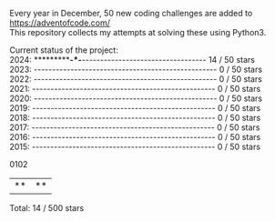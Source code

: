 Every year in December, 50 new coding challenges are added to https://adventofcode.com/<br/>
This repository collects my attempts at solving these using Python3.<br/>

Current status of the project:<br/>
2024: ***********-*-**---------------------------------- 14 / 50 stars<br/>
2023: --------------------------------------------------  0 / 50 stars<br/>
2022: --------------------------------------------------  0 / 50 stars<br/>
2021: --------------------------------------------------  0 / 50 stars<br/>
2020: --------------------------------------------------  0 / 50 stars<br/>
2019: --------------------------------------------------  0 / 50 stars<br/>
2018: --------------------------------------------------  0 / 50 stars<br/>
2017: --------------------------------------------------  0 / 50 stars<br/>
2016: --------------------------------------------------  0 / 50 stars<br/>
2015: --------------------------------------------------  0 / 50 stars<br/>
<table>
	<thead>
		<row>
			<hd>01</hd><hd>02</hd>
		</row>
	</thead>
	<tbody>
		<row>
			<td>**</td><td>**</td>
		</row>
	</tbody>
</table>
Total: 14 / 500 stars